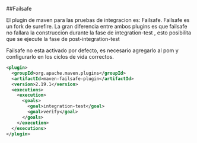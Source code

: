 ##Failsafe


El plugin de maven para las pruebas de integracion es: Failsafe. Failsafe es un fork de surefire. 
La gran diferencia entre ambos plugins es que failsafe no fallara la construccion durante la fase de integration-test , esto posibilita que se ejecute la fase de post-integration-test
<!-- .element: class="fragment" --> 

Failsafe no esta activado por defecto, es necesario agregarlo al pom y configurarlo en los ciclos de vida correctos.
<!-- .element: class="fragment" --> 
```xml
<plugin>
  <groupId>org.apache.maven.plugins</groupId>
  <artifactId>maven-failsafe-plugin</artifactId>
  <version>2.19.1</version>
  <executions>
    <execution>
      <goals>
        <goal>integration-test</goal>
        <goal>verify</goal>
      </goals>
    </execution>
  </executions>
</plugin>
```
<!-- .element: class="fragment" --> 